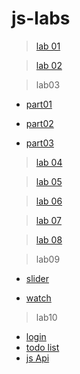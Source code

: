 # js-labs

> <a href="https://mahmoud-elbasiony.github.io/js-labs/day1/Lab/index.html">lab 01</a>

> <a href="https://mahmoud-elbasiony.github.io/js-labs/day2/Lab/index.html">lab 02</a>

> lab03

* <a href="https://mahmoud-elbasiony.github.io/js-labs/day3/Lab/part01.html">part01</a>

* <a href="https://mahmoud-elbasiony.github.io/js-labs/day3/Lab/part02.html">part02</a>

* <a href="https://mahmoud-elbasiony.github.io/js-labs/day3/Lab/part03.html">part03</a>

> <a href="https://mahmoud-elbasiony.github.io/js-labs/day4/Lab/lab_oop.html">lab 04</a>

> <a href="https://mahmoud-elbasiony.github.io/js-labs/day5/Lab/Lab05.html">lab 05</a>

> <a href="https://mahmoud-elbasiony.github.io/js-labs/day6/Lab/index.html">lab 06</a>

> <a href="https://mahmoud-elbasiony.github.io/js-labs/day7/lab/index.html">lab 07</a>

> <a href="https://mahmoud-elbasiony.github.io/js-labs/day8/index.html">lab 08</a>

> lab09

* <a href="https://mahmoud-elbasiony.github.io/js-labs/day9/lab/task01/index.html">slider</a>

* <a href="https://mahmoud-elbasiony.github.io/js-labs/day9/lab/task02/watch.html">watch</a>

> lab10

* <a href="https://mahmoud-elbasiony.github.io/js-labs/day7/lab/index.html">login</a>
* <a href="https://mahmoud-elbasiony.github.io/js-labs/day8/index.html">todo list</a>
* <a href="https://mahmoud-elbasiony.github.io/js-labs/day10/lab/task/index.html">js Api</a>


